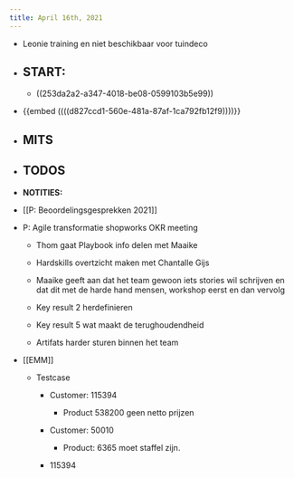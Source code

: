 ```yaml
---
title: April 16th, 2021
---
```


- Leonie training en niet beschikbaar voor tuindeco 

- **START:**
	 - 

	 - ((253da2a2-a347-4018-be08-0599103b5e99))

- {{embed  ((((d827ccd1-560e-481a-87af-1ca792fb12f9))))}}

- **MITS**
	 - 

- **TODOS**
	 - 

- **NOTITIES:**

- [[P: Beoordelingsgesprekken 2021]]

- P: Agile transformatie shopworks OKR meeting
	 - Thom gaat Playbook info delen met Maaike 

	 - Hardskills overtzicht maken met Chantalle Gijs 

	 - Maaike geeft aan dat het team gewoon iets stories wil schrijven en dat dit met de harde hand mensen, workshop eerst en dan vervolg

	 - Key result 2 herdefinieren 

	 - Key result 5 wat maakt de terughoudendheid 

	 - Artifats harder sturen binnen het team

- [[EMM]]
	 - Testcase
		 - Customer: 115394  
			 - Product 538200 geen netto prijzen

		 - Customer: 50010 
			 - Product: 6365 moet staffel zijn.

		 - 115394 
